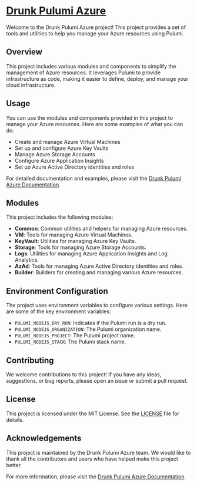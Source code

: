 # [Drunk Pulumi Azure](https://baoduy.github.io/drunk-pulumi-azure/)

Welcome to the Drunk Pulumi Azure project! This project provides a set of tools and utilities to help you manage your Azure resources using Pulumi.

## Overview

This project includes various modules and components to simplify the management of Azure resources. It leverages Pulumi to provide infrastructure as code, making it easier to define, deploy, and manage your cloud infrastructure.

## Usage

You can use the modules and components provided in this project to manage your Azure resources. Here are some examples of what you can do:

- Create and manage Azure Virtual Machines
- Set up and configure Azure Key Vaults
- Manage Azure Storage Accounts
- Configure Azure Application Insights
- Set up Azure Active Directory identities and roles

For detailed documentation and examples, please visit the [Drunk Pulumi Azure Documentation](https://baoduy.github.io/drunk-pulumi-azure/).

## Modules

This project includes the following modules:

- **Common**: Common utilities and helpers for managing Azure resources.
- **VM**: Tools for managing Azure Virtual Machines.
- **KeyVault**: Utilities for managing Azure Key Vaults.
- **Storage**: Tools for managing Azure Storage Accounts.
- **Logs**: Utilities for managing Azure Application Insights and Log Analytics.
- **AzAd**: Tools for managing Azure Active Directory identities and roles.
- **Builder**: Builders for creating and managing various Azure resources.


## Environment Configuration

The project uses environment variables to configure various settings. Here are some of the key environment variables:

- `PULUMI_NODEJS_DRY_RUN`: Indicates if the Pulumi run is a dry run.
- `PULUMI_NODEJS_ORGANIZATION`: The Pulumi organization name.
- `PULUMI_NODEJS_PROJECT`: The Pulumi project name.
- `PULUMI_NODEJS_STACK`: The Pulumi stack name.

## Contributing

We welcome contributions to this project! If you have any ideas, suggestions, or bug reports, please open an issue or submit a pull request.

## License

This project is licensed under the MIT License. See the [LICENSE](LICENSE) file for details.

## Acknowledgements

This project is maintained by the Drunk Pulumi Azure team. We would like to thank all the contributors and users who have helped make this project better.

For more information, please visit the [Drunk Pulumi Azure Documentation](https://baoduy.github.io/drunk-pulumi-azure/).
```